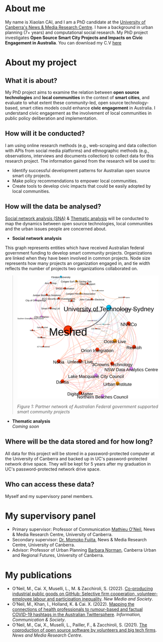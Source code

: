 
# About me
My name is Xiaolan CAI, and I am a PhD candidate at the [University of Canberra's News & Media Research Centre](https://www.canberra.edu.au/research/centres/nmrc/our-people). I have a background in urban planning (7+ years) and computational social research. My PhD project investigates **Open Source Smart City Projects and Impacts on Civic Engagement in Australia**. 
You can download my C.V [here](https://github.com/CaiXiaolan/CaiXiaolan.github.io/blob/main/docs/assets/C.V_Xiaolan%20Cai.pdf)

# About my project  

## What it is about?  
  
My PhD project aims to examine the relation between **open source technologies** and **local communities** in the context of **smart cities**, and evaluate to what extent these community-led, open source technology-based, smart cities models could enhance **civic engagement** in Australia. I understand civic engagement as the involvement of local communities in public policy deliberation and implementation.

## How will it be conducted?  
  
I am using online research methods (e.g., web-scraping and data collection with APIs from social media platforms) and ethnographic methods (e.g., observations, interviews and documents collection) to collect data for this research project. The information gained from the research will be used to:  
- Identify successful development patterns for Australian open source smart city projects.  
- Make policy recommendations to empower local communities.  
- Create tools to develop civic impacts that could be easily adopted by local communities.  
 
## How will the data be analysed?  

[Social network analysis (SNA)](https://en.wikipedia.org/wiki/Social_network_analysis) & [Thematic analysis](https://en.wikipedia.org/wiki/Thematic_analysis) will be conducted to map the dynamics between open source technologies, local communities and the urban issues people are concerned about.  

- **Social network analysis**  

This graph represents entities which have received Australian federal government funding to develop smart community projects. Organizations are linked when they have been involved in common projects. Node size represents how many projects an organization engaged in, and tie width reflects the number of projects two organizations collaborated on.  

> ![Network of Federal Governement supported projects](docs/assets/NetworkOrgGiant.svg)  
> 
> _Figure 1: Partner network of Australian Federal government supported smart community projects_  

- **Thematic analysis**  
_Coming soon_  

## Where will be the data stored and for how long?
  
All data for this project will be stored in a password-protected computer at the University of Canberra and backed up in UC's password-protected network drive space. They will be kept for 5 years after my graduation in UC's password-protected network drive space.
  
## Who can access these data?

Myself and my supervisory panel members.   

# My supervisory panel
- Primary supervisor: Professor of Communication [Mathieu O'Neil](https://researchprofiles.canberra.edu.au/en/persons/mathieu-oneil), News & Media Research Centre, University of Canberra.
- Secondary supervisor: [Dr. Momoko Fujita](https://researchprofiles.canberra.edu.au/en/persons/momoko-fujita), News & Media Research Centre, University of Canberra.
- Advisor: Professor of Urban Planning [Barbara Norman](https://researchprofiles.canberra.edu.au/en/persons/barbara-norman), Canberra Urban and Regional Futures, University of Canberra.

# My publications

- O’Neil, M., Cai. X, Muselli, L., M. & Zacchiroli, S. (2022). [Co-producing industrial public goods on GitHub: Selective firm cooperation, volunteer-employee labour and participation inequality](https://upsilon.cc/~zack/research/publications/nms-2022-industrial-public-goods.pdf). *New Media and Society*.    
- O’Neil, M., Khan, I., Holland, K. & Cai. X. (2022). [Mapping the connections of health professionals to rumour-based and factual COVID-19 hashtags in the Australian Twittersphere](https://www.tandfonline.com/doi/full/10.1080/1369118X.2022.2032260). *Information, Communication & Society*.  
- O’Neil, M., Cai, X., Muselli, L., Pailler, F., & Zacchiroli, S. (2021). [The coproduction of open source software by volunteers and big tech firms](https://apo.org.au/node/312607). *News and Media Research Centre*.   
